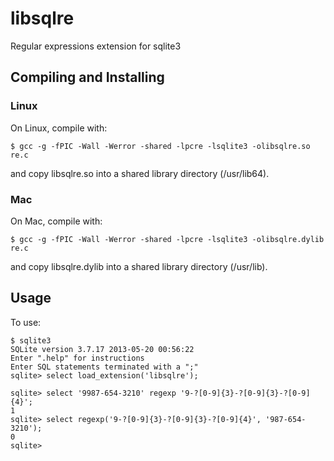 # libsqlre
Regular expressions extension for sqlite3

## Compiling and Installing

### Linux
On Linux, compile with:

```
$ gcc -g -fPIC -Wall -Werror -shared -lpcre -lsqlite3 -olibsqlre.so re.c
```

and copy libsqlre.so into a shared library directory (/usr/lib64).

### Mac
On Mac, compile with:

```
$ gcc -g -fPIC -Wall -Werror -shared -lpcre -lsqlite3 -olibsqlre.dylib re.c
```

and copy libsqlre.dylib into a shared library directory (/usr/lib).


## Usage

To use:

```
$ sqlite3
SQLite version 3.7.17 2013-05-20 00:56:22
Enter ".help" for instructions
Enter SQL statements terminated with a ";"
sqlite> select load_extension('libsqlre');

sqlite> select '9987-654-3210' regexp '9-?[0-9]{3}-?[0-9]{3}-?[0-9]{4}';
1
sqlite> select regexp('9-?[0-9]{3}-?[0-9]{3}-?[0-9]{4}', '987-654-3210');
0
sqlite>
```
